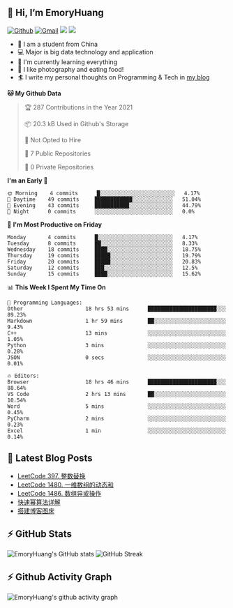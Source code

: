 ## 👋 Hi, I’m EmoryHuang
[![Github](https://img.shields.io/badge/-Github-000?style=flat&logo=Github&logoColor=white)](https://github.com/emoryhuang)
[![Gmail](https://img.shields.io/badge/-Gmail-c14438?style=flat&logo=Gmail&logoColor=white)](mailto:vunihbolvep@gmail.com)
![](https://komarev.com/ghpvc/?username=EmoryHuang)
![](https://img.shields.io/badge/build-passing-brightgreen)
- 🧐 I am a student from China
- 💻 Major is big data technology and application
- 🌱 I'm currently learning everything
- 👯 I like photography and eating food!
- 🏄‍ I write my personal thoughts on Programming & Tech in [my blog](emoryhuang.github.io)

<!--START_SECTION:waka-->
**🐱 My Github Data** 

> 🏆 287 Contributions in the Year 2021
 > 
> 📦 20.3 kB Used in Github's Storage 
 > 
> 🚫 Not Opted to Hire
 > 
> 📜 7 Public Repositories 
 > 
> 🔑 0 Private Repositories  
 > 
**I'm an Early 🐤** 

```text
🌞 Morning    4 commits      █░░░░░░░░░░░░░░░░░░░░░░░░   4.17% 
🌆 Daytime    49 commits     ████████████░░░░░░░░░░░░░   51.04% 
🌃 Evening    43 commits     ███████████░░░░░░░░░░░░░░   44.79% 
🌙 Night      0 commits      ░░░░░░░░░░░░░░░░░░░░░░░░░   0.0%

```
📅 **I'm Most Productive on Friday** 

```text
Monday       4 commits      █░░░░░░░░░░░░░░░░░░░░░░░░   4.17% 
Tuesday      8 commits      ██░░░░░░░░░░░░░░░░░░░░░░░   8.33% 
Wednesday    18 commits     ████░░░░░░░░░░░░░░░░░░░░░   18.75% 
Thursday     19 commits     █████░░░░░░░░░░░░░░░░░░░░   19.79% 
Friday       20 commits     █████░░░░░░░░░░░░░░░░░░░░   20.83% 
Saturday     12 commits     ███░░░░░░░░░░░░░░░░░░░░░░   12.5% 
Sunday       15 commits     ████░░░░░░░░░░░░░░░░░░░░░   15.62%

```


📊 **This Week I Spent My Time On** 

```text
💬 Programming Languages: 
Other                    18 hrs 53 mins      ██████████████████████░░░   89.23% 
Markdown                 1 hr 59 mins        ██░░░░░░░░░░░░░░░░░░░░░░░   9.43% 
C++                      13 mins             ░░░░░░░░░░░░░░░░░░░░░░░░░   1.05% 
Python                   3 mins              ░░░░░░░░░░░░░░░░░░░░░░░░░   0.28% 
JSON                     0 secs              ░░░░░░░░░░░░░░░░░░░░░░░░░   0.01%

🔥 Editors: 
Browser                  18 hrs 46 mins      ██████████████████████░░░   88.64% 
VS Code                  2 hrs 13 mins       ██░░░░░░░░░░░░░░░░░░░░░░░   10.54% 
Word                     5 mins              ░░░░░░░░░░░░░░░░░░░░░░░░░   0.45% 
PyCharm                  2 mins              ░░░░░░░░░░░░░░░░░░░░░░░░░   0.23% 
Excel                    1 min               ░░░░░░░░░░░░░░░░░░░░░░░░░   0.14%

```


<!--END_SECTION:waka-->

## 📕 Latest Blog Posts
<!-- STACKOVERFLOW:START -->
- [LeetCode 397. 整数替换](https://emoryhuang.cn/blog/3633703874.html)
- [LeetCode 1480. 一维数组的动态和](https://emoryhuang.cn/blog/2207630570.html)
- [LeetCode 1486. 数组异或操作](https://emoryhuang.cn/blog/2225410235.html)
- [快速幂算法详解](https://emoryhuang.cn/blog/1504958816.html)
- [搭建博客图床](https://emoryhuang.cn/blog/242848489.html)
<!-- STACKOVERFLOW:END -->

## ⚡ GitHub Stats
![EmoryHuang's GitHub stats](https://github-readme-stats.vercel.app/api?username=EmoryHuang&show_icons=true&theme=tokyonight)
![GitHub Streak](https://github-readme-streak-stats.herokuapp.com/?user=EmoryHuang&theme=tokyonight)


## ⚡ Github Activity Graph
![EmoryHuang's github activity graph](https://activity-graph.herokuapp.com/graph?username=EmoryHuang&theme=dracula)

<!---
EmoryHuang/EmoryHuang is a ✨ special ✨ repository because its `README.md` (this file) appears on your GitHub profile.
You can click the Preview link to take a look at your changes.
--->

